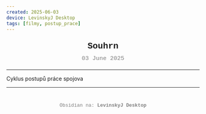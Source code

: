 ```yaml
---
created: 2025-06-03
device: LevinskyJ Desktop
tags: [filmy, postup_prace]
---
```

<div style="text-align: center; font-size: 1.6em; font-weight: bold; padding: 10px 0; font-family: Courier New">
  Souhrn
</div>

<div style="text-align: center; color: gray; font-size: 1.1em; margin-bottom: 20px; font-family: Courier New">
  03 June 2025
</div>

---

Cyklus postupů práce spojova

---

<div style="text-align: center; color: gray; font-size: 0.9em; margin-top: 40px; font-family: Courier New">
  Obsidian na: <strong>LevinskyJ Desktop</strong>
</div>
